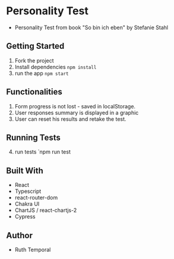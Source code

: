 # Personality Test

- Personality Test from book "So bin ich eben" by Stefanie Stahl

## Getting Started

1.  Fork the project
2.  Install dependencies `npm install`
3.  run the app `npm start`

## Functionalities

1.  Form progress is not lost - saved in localStorage.
2.  User responses summary is displayed in a graphic
3.  User can reset his results and retake the test.

## Running Tests

4.  run tests `npm run test

## Built With

- React
- Typescript
- react-router-dom
- Chakra UI
- ChartJS / react-chartjs-2
- Cypress

## Author

- Ruth Temporal
